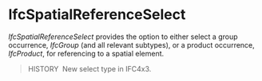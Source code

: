 # IfcSpatialReferenceSelect

_IfcSpatialReferenceSelect_ provides the option to either select a group occurrence, _IfcGroup_ (and all relevant subtypes), or a product occurrence, _IfcProduct_, for referencing to a spatial element.<!-- end of definition -->

> HISTORY  New select type in IFC4x3.


